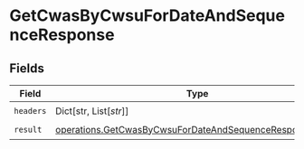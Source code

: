 # GetCwasByCwsuForDateAndSequenceResponse


## Fields

| Field                                                                                                                                | Type                                                                                                                                 | Required                                                                                                                             | Description                                                                                                                          |
| ------------------------------------------------------------------------------------------------------------------------------------ | ------------------------------------------------------------------------------------------------------------------------------------ | ------------------------------------------------------------------------------------------------------------------------------------ | ------------------------------------------------------------------------------------------------------------------------------------ |
| `headers`                                                                                                                            | Dict[str, List[*str*]]                                                                                                               | :heavy_check_mark:                                                                                                                   | N/A                                                                                                                                  |
| `result`                                                                                                                             | [operations.GetCwasByCwsuForDateAndSequenceResponseResult](../../models/operations/getcwasbycwsufordateandsequenceresponseresult.md) | :heavy_check_mark:                                                                                                                   | N/A                                                                                                                                  |
